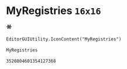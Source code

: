 # MyRegistries `16x16`
<img src="/img/MyRegistries.png" width=16 height=16>

``` CSharp
EditorGUIUtility.IconContent("MyRegistries")
```
```
MyRegistries
```
```
3520804601354127368
```
